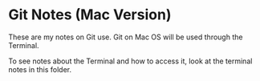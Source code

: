 # Git Notes (Mac Version)
These are my notes on Git use. Git on Mac OS will be used through the Terminal.

To see notes about the Terminal and how to access it, look at the terminal notes in this folder.
